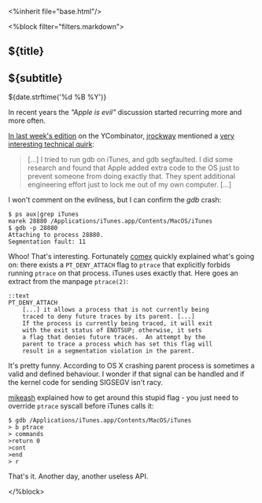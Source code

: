 <%inherit file="base.html"/>

<article>
<%block filter="filters.markdown">

${title}
====================================

<div class="subtitle"><h2>${subtitle}</h2></div>

<div class="date">${date.strftime('%d %B %Y')}</div>

In recent years the _"Apple is evil"_ discussion started recurring
more and more often.

[In last week's edition](http://news.ycombinator.com/item?id=4765180)
on the YCombinator,
[jrockway](http://news.ycombinator.com/user?id=jrockway) mentioned a
[very interesting technical quirk](http://news.ycombinator.com/item?id=4765544):

> [...] I tried to run gdb on iTunes, and gdb segfaulted. I did some
> research and found that Apple added extra code to the OS just to
> prevent someone from doing exactly that. They spent additional
> engineering effort just to lock me out of my own computer. [...]

I won't comment on the evilness, but I can confirm the _gdb_ crash:

```
$ ps aux|grep iTunes
marek 28880 /Applications/iTunes.app/Contents/MacOS/iTunes
$ gdb -p 28880
Attaching to process 28880.
Segmentation fault: 11
```

Whoo! That's interesting. Fortunately
[comex](http://news.ycombinator.com/user?id=comex) quickly explained
what's going on: there exists a `PT_DENY_ATTACH` flag to `ptrace` that
explicitly forbids running `ptrace` on that process. iTunes uses exactly
that. Here goes an extract from the manpage `ptrace(2)`:

```
::text
PT_DENY_ATTACH
    [...] it allows a process that is not currently being
    traced to deny future traces by its parent. [...]
    If the process is currently being traced, it will exit
    with the exit status of ENOTSUP; otherwise, it sets
    a flag that denies future traces.  An attempt by the
    parent to trace a process which has set this flag will
    result in a segmentation violation in the parent.
```

It's pretty funny. According to OS X crashing parent process is
sometimes a valid and defined behaviour. I wonder if that signal can
be handled and if the kernel code for sending SIGSEGV isn't racy.


[mikeash](http://news.ycombinator.com/user?id=mikeash) explained how
to get around this stupid flag - you just need to override `ptrace`
syscall before iTunes calls it:

    $ gdb /Applications/iTunes.app/Contents/MacOS/iTunes
    > b ptrace
    > commands
    >return 0
    >cont
    >end
    > r


That's it. Another day, another useless API.

</%block>
</article>
